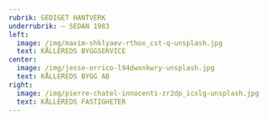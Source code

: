 ```yaml
---
rubrik: GEDIGET HANTVERK
underrubrik: – SEDAN 1983
left:
  image: /img/maxim-shklyaev-rthox_cst-q-unsplash.jpg
  text: KÅLLEREDS BYGGSERVICE
center:
  image: /img/jesse-orrico-l94dwxnkwry-unsplash.jpg
  text: KÅLLEREDS BYGG AB
right:
  image: /img/pierre-chatel-innocenti-zr2dp_icxlg-unsplash.jpg
  text: KÅLLEREDS FASTIGHETER
---
```

